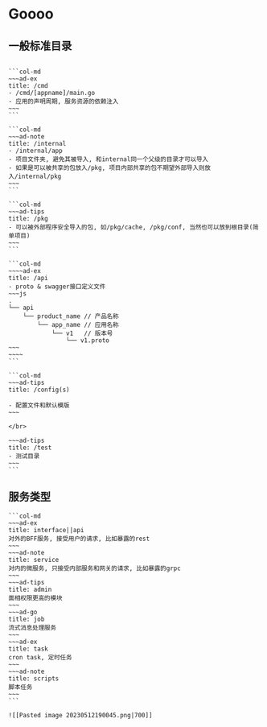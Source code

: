 # Goooo

## 一般标准目录
````col

```col-md
~~~ad-ex
title: /cmd
- /cmd/[appname]/main.go
- 应用的声明周期, 服务资源的依赖注入
~~~
```

```col-md
~~~ad-note
title: /internal
- /internal/app
- 项目文件夹, 避免其被导入, 和internal同一个父级的目录才可以导入
- 如果是可以被共享的包放入/pkg, 项目内部共享的包不期望外部导入则放入/internal/pkg
~~~
```

```col-md
~~~ad-tips
title: /pkg
- 可以被外部程序安全导入的包, 如/pkg/cache, /pkg/conf, 当然也可以放到根目录(简单项目)
~~~
```

````

````col
```col-md
~~~~ad-ex
title: /api
- proto & swagger接口定义文件
~~~js
.
└── api
    └── product_name // 产品名称
        └── app_name // 应用名称
            └── v1   // 版本号
                └── v1.proto
~~~
~~~~
```

```col-md
~~~ad-tips
title: /config(s)

- 配置文件和默认模版
~~~

</br>

~~~ad-tips
title: /test
- 测试目录
~~~
```
````

## 服务类型
````col
```col-md
~~~ad-ex
title: interface||api
对外的BFF服务, 接受用户的请求, 比如暴露的rest
~~~
~~~ad-note
title: service
对内的微服务, 只接受内部服务和网关的请求, 比如暴露的grpc
~~~
~~~ad-tips
title: admin
面相权限更高的模块
~~~
~~~ad-go
title: job
流式消息处理服务
~~~
~~~ad-ex
title: task
cron task, 定时任务
~~~
~~~ad-note
title: scripts
脚本任务
~~~
```

![[Pasted image 20230512190045.png|700]]
````

